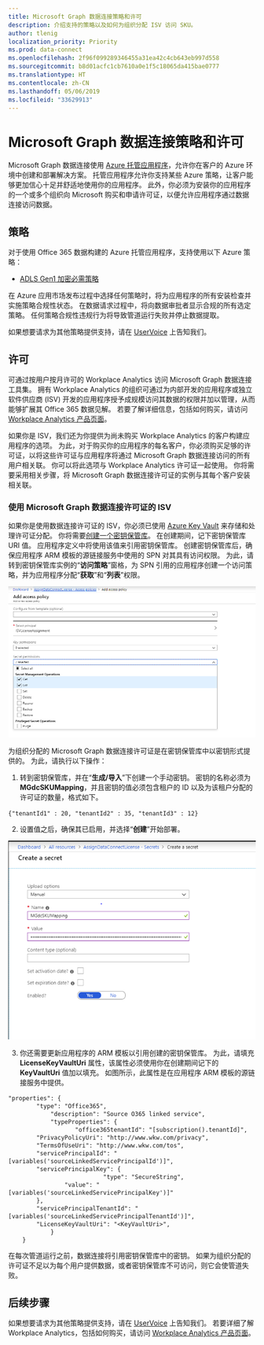 ```yaml
---
title: Microsoft Graph 数据连接策略和许可
description: 介绍支持的策略以及如何为组织分配 ISV 访问 SKU。
author: tlenig
localization_priority: Priority
ms.prod: data-connect
ms.openlocfilehash: 2f96f099289346455a31ea42c4cb643eb997d558
ms.sourcegitcommit: b8d01acfc1cb7610a0e1f5c18065da415bae0777
ms.translationtype: HT
ms.contentlocale: zh-CN
ms.lasthandoff: 05/06/2019
ms.locfileid: "33629913"
---
```

# <a name="microsoft-graph-data-connect-policies-and-licensing"></a>Microsoft Graph 数据连接策略和许可

Microsoft Graph 数据连接使用 [Azure 托管应用程序](https://docs.microsoft.com/zh-CN/azure/managed-applications/overview)，允许你在客户的 Azure 环境中创建和部署解决方案。 托管应用程序允许你支持某些 Azure 策略，让客户能够更加信心十足并舒适地使用你的应用程序。 此外，你必须为安装你的应用程序的一个或多个组织向 Microsoft 购买和申请许可证，以便允许应用程序通过数据连接访问数据。

## <a name="policies"></a>策略

对于使用 Office 365 数据构建的 Azure 托管应用程序，支持使用以下 Azure 策略：

- [ADLS Gen1 加密必需策略](https://docs.microsoft.com/zh-CN/azure/azure-policy/scripts/enforce-datalakestore-encryption)

在 Azure 应用市场发布过程中选择任何策略时，将为应用程序的所有安装检查并实施策略合规性状态。 在数据请求过程中，将向数据审批者显示合规的所有选定策略。 任何策略合规性违规行为将导致管道运行失败并停止数据提取。

如果想要请求为其他策略提供支持，请在 [UserVoice](https://microsoftgraph.uservoice.com/forums/920506-microsoft-graph-feature-requests?category_id=359581) 上告知我们。

## <a name="licensing"></a>许可

可通过按用户按月许可的 Workplace Analytics 访问 Microsoft Graph 数据连接工具集。  拥有 Workplace Analytics 的组织可通过为内部开发的应用程序或独立软件供应商 (ISV) 开发的应用程序授予成规模访问其数据的权限并加以管理，从而能够扩展其 Office 365 数据见解。 若要了解详细信息，包括如何购买，请访问 [Workplace Analytics 产品页面](https://products.office.com/zh-CN/business/workplace-analytics)。

如果你是 ISV，我们还为你提供为尚未购买 Workplace Analytics 的客户构建应用程序的选项。 为此，对于购买你的应用程序的每名客户，你必须购买足够的许可证，以将这些许可证与应用程序将通过 Microsoft Graph 数据连接访问的所有用户相关联。 你可以将此选项与 Workplace Analytics 许可证一起使用。 你将需要采用相关步骤，将 Microsoft Graph 数据连接许可证的实例与其每个客户安装相关联。

### <a name="isvs-using-the-microsoft-graph-data-connect-license"></a>使用 Microsoft Graph 数据连接许可证的 ISV
如果你是使用数据连接许可证的 ISV，你必须已使用 [Azure Key Vault](https://azure.microsoft.com/zh-CN/services/key-vault/) 来存储和处理许可证分配。 你将需要[创建一个密钥保管库](https://docs.microsoft.com/zh-CN/azure/key-vault/quick-create-portal)。 在创建期间，记下密钥保管库 URI 值。 应用程序定义中将使用该值来引用密钥保管库。 创建密钥保管库后，确保应用程序 ARM 模板的源链接服务中使用的 SPN 对其具有访问权限。 为此，请转到密钥保管库实例的“**访问策略**”窗格，为 SPN 引用的应用程序创建一个访问策略，并为应用程序分配“**获取**”和“**列表**”权限。 

![创建对密钥保管库的访问策略](images/data-connect-keyvault-access.png)

为组织分配的 Microsoft Graph 数据连接许可证是在密钥保管库中以密钥形式提供的。 为此，请执行以下操作：
1. 转到密钥保管库，并在“**生成/导入**”下创建一个手动密钥。 密钥的名称必须为 **MGdcSKUMapping**，并且密钥的值必须包含租户的 ID 以及为该租户分配的许可证的数量，格式如下。

`{"tenantId1" : 20, "tenantId2" : 35, "tenantId3" : 12}`

2. 设置值之后，确保其已启用，并选择“**创建**”开始部署。 

![在密钥保管库中创建密钥](images/data-connect-keyvault-create.png)

3. 你还需要更新应用程序的 ARM 模板以引用创建的密钥保管库。 为此，请填充 **LicenseKeyVaultUri** 属性，该属性必须使用你在创建期间记下的 **KeyVaultUri** 值加以填充。 如图所示，此属性是在应用程序 ARM 模板的源链接服务中提供。 

```
"properties": {
        "type": "Office365",
            "description": "Source O365 linked service",
            "typeProperties": {
                   "office365tenantId": "[subscription().tenantId]",
        "PrivacyPolicyUri": "http://www.wkw.com/privacy",
        "TermsOfUseUri": "http://www.wkw.com/tos",
        "servicePrincipalId": "[variables('sourceLinkedServicePrincipalId')]",
        "servicePrincipalKey": {
                           "type": "SecureString",
                "value": "[variables('sourceLinkedServicePrincipalKey')]"
        },
        "servicePrincipalTenantId": "[variables('sourceLinkedServicePrincipalTenantId')]",
        "LicenseKeyVaultUri": "<KeyVaultUri>",
            }
    }
```

在每次管道运行之前，数据连接将引用密钥保管库中的密钥。 如果为组织分配的许可证不足以为每个用户提供数据，或者密钥保管库不可访问，则它会使管道失败。 

## <a name="next-steps"></a>后续步骤
如果想要请求为其他策略提供支持，请在 [UserVoice](https://microsoftgraph.uservoice.com/forums/920506-microsoft-graph-feature-requests?category_id=359581) 上告知我们。 若要详细了解 Workplace Analytics，包括如何购买，请访问 [Workplace Analytics 产品页面](https://products.office.com/zh-CN/business/workplace-analytics)。
